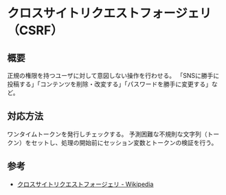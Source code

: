 # クロスサイトリクエストフォージェリ（CSRF）

## 概要

正規の権限を持つユーザに対して意図しない操作を行わせる。
「SNSに勝手に投稿する」「コンテンツを削除・改変する」「パスワードを勝手に変更する」など。

## 対応方法

ワンタイムトークンを発行しチェックする。
予測困難な不規則な文字列（トークン）をセットし、処理の開始前にセッション変数とトークンの検証を行う。

## 参考

* [クロスサイトリクエストフォージェリ - Wikipedia](https://ja.wikipedia.org/wiki/%E3%82%AF%E3%83%AD%E3%82%B9%E3%82%B5%E3%82%A4%E3%83%88%E3%83%AA%E3%82%AF%E3%82%A8%E3%82%B9%E3%83%88%E3%83%95%E3%82%A9%E3%83%BC%E3%82%B8%E3%82%A7%E3%83%AA)
